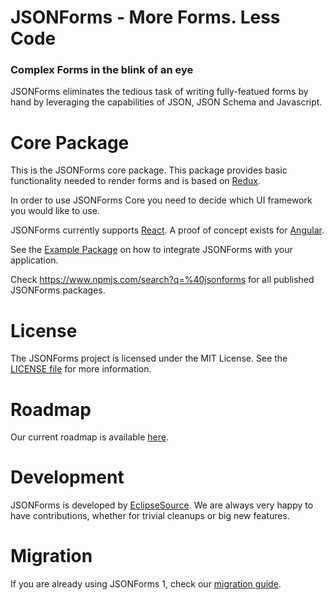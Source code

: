 # JSONForms - More Forms. Less Code
### Complex Forms in the blink of an eye

JSONForms eliminates the tedious task of writing fully-featued forms by hand by leveraging the capabilities of JSON, JSON Schema and Javascript.

# Core Package
This is the JSONForms core package. This package provides basic functionality needed to render forms and is based on [Redux](https://redux.js.org/).

In order to use JSONForms Core you need to decide which UI framework you would like to use.

JSONForms currently supports [React](https://www.npmjs.com/package/@mobx-jsonforms/react). A proof of concept exists for [Angular](https://github.com/eclipsesource/jsonforms/blob/master/packages/angular).

See the [Example Package](https://www.npmjs.com/package/@mobx-jsonforms/examples) on how to integrate JSONForms with your application.

Check https://www.npmjs.com/search?q=%40jsonforms for all published JSONForms packages.

# License
The JSONForms project is licensed under the MIT License. See the [LICENSE file](https://github.com/eclipsesource/jsonforms/blob/master/LICENSE) for more information.

# Roadmap
Our current roadmap is available [here](https://github.com/eclipsesource/jsonforms/blob/master/ROADMAP.md).

# Development
JSONForms is developed by [EclipseSource](https://eclipsesource.com).
We are always very happy to have contributions, whether for trivial cleanups or big new features.

# Migration
If you are already using JSONForms 1, check our [migration guide](https://github.com/eclipsesource/jsonforms/blob/master/MIGRATION.md).
